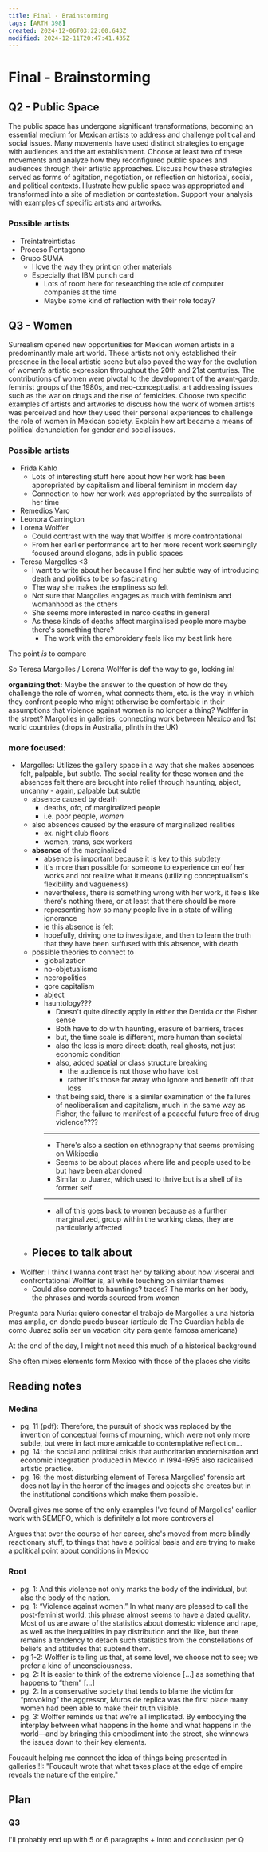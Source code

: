 ```yaml
---
title: Final - Brainstorming
tags: [ARTH 398]
created: 2024-12-06T03:22:00.643Z
modified: 2024-12-11T20:47:41.435Z
---
```


# Final - Brainstorming

## Q2 - Public Space
The public space has undergone significant transformations, becoming an essential medium for Mexican artists to address and challenge political and social issues. Many movements have used distinct strategies to engage with audiences and the art establishment. Choose at least two of these movements and analyze how they reconfigured public spaces and audiences through their artistic approaches. Discuss how these strategies served as forms of agitation, negotiation, or reflection on historical, social, and political contexts. Illustrate how public space was appropriated and transformed into a site of mediation or contestation. Support your analysis with examples of specific artists and artworks.

### Possible artists
- Treintatreintistas
- Proceso Pentagono
- Grupo SUMA
	- I love the way they print on other materials
	- Especially that IBM punch card
		- Lots of room here for researching the role of computer companies at the time
		- Maybe some kind of reflection with their role today?

## Q3 - Women
Surrealism opened new opportunities for Mexican women artists in a predominantly male art world. These artists not only established their presence in the local artistic scene but also paved the way for the evolution of women’s artistic expression throughout the 20th and 21st centuries. The contributions of women were pivotal to the development of the avant-garde, feminist groups of the 1980s, and neo-conceptualist art addressing issues such as the war on drugs and the rise of femicides. Choose two specific examples of artists and artworks to discuss how the work of women artists was perceived and how they used their personal experiences to challenge the role of women in Mexican society. Explain how art became a means of political denunciation for gender and social issues.

### Possible artists
- Frida Kahlo
	- Lots of interesting stuff here about how her work has been appropriated by capitalism and liberal feminism in modern day
	- Connection to how her work was appropriated by the surrealists of her time
- Remedios Varo
- Leonora Carrington
- Lorena Wolffer
	- Could contrast with the way that Wolffer is more confrontational
	- From her earlier performance art to her more recent work seemingly focused around slogans, ads in public spaces
- Teresa Margolles <3
	- I want to write about her because I find her subtle way of introducing death and politics to be so fascinating
	- The way she makes the emptiness so felt
	- Not sure that Margolles engages as much with feminism and womanhood as the others
	- She seems more interested in narco deaths in general
	- As these kinds of deaths affect marginalised people more maybe there's something there?
		- The work with the embroidery feels like my best link here

The point *is* to compare

So Teresa Margolles / Lorena Wolffer is def the way to go, locking in!


**organizing thot:** Maybe the answer to the question of how do they challenge the role of women, what connects them, etc. is the way in which they confront people who might otherwise be comfortable in their assumptions that violence against women is no longer a thing? Wolffer in the street? Margolles in galleries, connecting work between Mexico and 1st world countries (drops in Australia, plinth in the UK)

### more focused:
- Margolles: Utilizes the gallery space in a way that she makes absences felt, palpable, but subtle. The social reality for these women and the absences felt there are brought into relief through haunting, abject, uncanny - again, palpable but subtle
	- absence caused by death
		- deaths, ofc, of marginalized people
		- i.e. poor people, *women*
	- also absences caused by the erasure of marginalized realities
		- ex. night club floors
		- women, trans, sex workers
	- **absence** of the marginalized
		- absence is important because it is key to this subtlety
		- it's more than possible for someone to experience on eof her works and not realize what it means (utilizing conceptualism's flexibility and vagueness)
		- nevertheless, there is something wrong with her work, it feels like there's nothing there, or at least that there should be more
		- representing how so many people live in a state of willing ignorance
		- ie this absence is felt
		- hopefully, driving one to investigate, and then to learn the truth that they have been suffused with this absence, with death
	- possible theories to connect to
		- globalization
		- no-objetualismo
		- necropolitics
		- gore capitalism
		- abject
		- hauntology???
			- Doesn't quite directly apply in either the Derrida or the Fisher sense
			- Both have to do with haunting, erasure of barriers, traces
			- but, the time scale is different, more human than societal
			- also the loss is more direct: death, real ghosts, not just economic condition
			- also, added spatial or class structure breaking
				- the audience is not those who have lost
				- rather it's those far away who ignore and benefit off that loss
			- that being said, there is a similar examination of the failures of neoliberalism and capitalism, much in the same way as Fisher, the failure to manifest of a peaceful future free of drug violence????
			- ---
			- There's also a section on ethnography that seems promising on Wikipedia
			- Seems to be about places where life and people used to be but have been abandoned
			- Similar to Juarez, which used to thrive but is a shell of its former self
			- ---
			- all of this goes back to women because as a further marginalized, group within the working class, they are particularly affected
	- Pieces to talk about
		- 
- Wolffer: I think I wanna cont
trast her by talking about how visceral and confrontational Wolffer is, all while touching on similar	 themes
	- Could also connect to hauntings? traces? The marks on her body, the phrases and words sourced from women

Pregunta para Nuria: quiero conectar el trabajo de Margolles a una historia mas amplia, en donde puedo buscar (articulo de The Guardian habla de como Juarez solia ser un vacation city para gente famosa americana)

At the end of the day, I might not need this much of a historical background

She often mixes elements form Mexico with those of the places she visits


## Reading notes
### Medina
- pg. 11 (pdf): Therefore, the pursuit of shock was replaced by the invention of conceptual forms of mourning, which were not only more subtle, but were in fact more amicable to contemplative reflection...
- pg. 14: the social and political crisis that authoritarian modernisation and economic integration produced in Mexico in I994-I995 also radicalised artistic practice.
- pg. 16: the most disturbing element of Teresa Margolles' forensic art does not lay in the horror of the images and objects she creates but in the institutional conditions which make them possible.

Overall gives me some of the only examples I've found of Margolles' earlier work with SEMEFO, which is definitely a lot more controversial

Argues that over the course of her career, she's moved from more blindly reactionary stuff, to things that have a political basis and are trying to make a political point about conditions in Mexico

### Root
- pg. 1: And this violence not only marks the body of the individual, but also the body of the nation.
- pg. 1: “Violence against women.” In what many are pleased to call the post-feminist world, this phrase almost seems to have a dated quality. Most of us are aware of the statistics about domestic violence and rape, as well as the inequalities in pay distribution and the like, but there remains a tendency to detach such statistics from the constellations of beliefs and attitudes that subtend them.
- pg 1-2: Wolffer is telling us that, at some level, we choose not to see; we prefer a kind of unconsciousness.
- pg. 2: It is easier to think of the extreme violence [...] as something that
happens to “them” [...]
- pg. 2: In a conservative society that tends to blame the victim for “provoking” the aggressor, Muros de replica was the first place many women had been able to make their truth visible.
- pg. 3: Wolffer reminds us that we’re all implicated. By embodying the interplay between what happens in the home and what happens in the world—and by bringing this embodiment into the street, she winnows the issues down to their key elements.

Foucault helping me connect the idea of things being presented in galleries!!!: "Foucault wrote that what takes place at the edge of empire reveals the nature of the empire."

## Plan

### Q3
I'll probably end up with 5 or 6 paragraphs + intro and conclusion per Q
